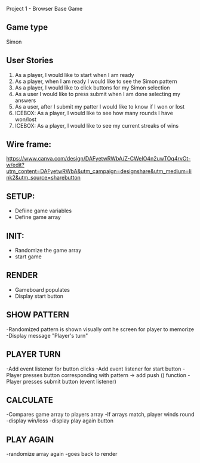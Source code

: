 Project 1 - Browser Base Game

## Game type
Simon

## User Stories
1. As a player, I would like to start when I am ready
2. As a player, when I am ready I would like to see the Simon pattern
3. As a player, I would like to click buttons for my Simon selection
4. As a user I would like to press submit when I am done selecting my answers
5. As a user, after I submit my patter I would like to know if I won or lost
6. ICEBOX: As a player, I would like to see how many rounds I have won/lost
7. ICEBOX: As a player, I would like to see my current streaks of wins


## Wire frame: 
https://www.canva.com/design/DAFyetwRWbA/Z-CWeIO4n2uwTOq4rvOt-w/edit?utm_content=DAFyetwRWbA&utm_campaign=designshare&utm_medium=link2&utm_source=sharebutton



## SETUP:
- Defiine game variables 
- Define game array

## INIT:
- Randomize the game array
- start game 

## RENDER
- Gameboard populates
- Display start button

## SHOW PATTERN
-Randomized pattern is shown visually ont he screen for player to memorize
-Display message "Player's turn"

## PLAYER TURN
-Add event listener for button clicks
-Add event listener for start button
-Player presses button corresponding with pattern -> add push () function
-Player presses submit button (event listener)

## CALCULATE
-Compares game array to players array
-If arrays match, player winds round
-display win/loss
-display play again button

## PLAY AGAIN
-randomize array again
-goes back to render
